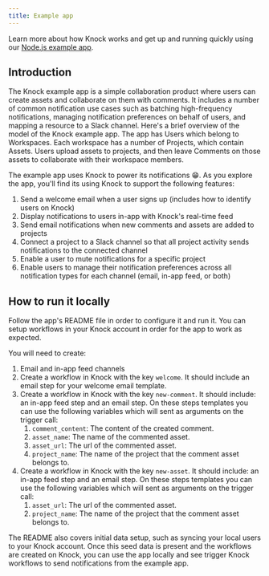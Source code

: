 ```yaml
---
title: Example app
---
```


Learn more about how Knock works and get up and running quickly using our [Node.js example app](https://github.com/knocklabs/knock-node-example-app/).

## Introduction

The Knock example app is a simple collaboration product where users can create assets and collaborate on them with comments. It includes a number of common notification use cases such as batching high-frequency notifications, managing notification preferences on behalf of users, and mapping a resource to a Slack channel.
Here's a brief overview of the model of the Knock example app. The app has Users which belong to Workspaces. Each workspace has a number of Projects, which contain Assets. Users upload assets to projects, and then leave Comments on those assets to collaborate with their workspace members.

The example app uses Knock to power its notifications 😁.
As you explore the app, you'll find its using Knock to support the following features:

1. Send a welcome email when a user signs up (includes how to identify users on Knock)
2. Display notifications to users in-app with Knock's real-time feed
3. Send email notifications when new comments and assets are added to projects
4. Connect a project to a Slack channel so that all project activity sends notifications to the connected channel
5. Enable a user to mute notifications for a specific project
6. Enable users to manage their notification preferences across all notification types for each channel (email, in-app feed, or both)

## How to run it locally

Follow the app's README file in order to configure it and run it.
You can setup workflows in your Knock account in order for the app to work as expected.

You will need to create:

1. Email and in-app feed channels
2. Create a workflow in Knock with the key `welcome`. It should include an email step for your welcome email template.
3. Create a workflow in Knock with the key `new-comment`. It should include: an in-app feed step and an email step. On these steps templates you can use the following variables which will sent as arguments on the trigger call:
    1. `comment_content`: The content of the created comment.
    2. `asset_name`: The name of the commented asset.
    3. `asset_url`: The url of the commented asset.
    4. `project_name`: The name of the project that the comment asset belongs to.
4. Create a workflow in Knock with the key `new-asset`. It should include: an in-app feed step and an email step. On these steps templates you can use the following variables which will sent as arguments on the trigger call:
    1. `asset_url`: The url of the commented asset.
    2. `project_name`: The name of the project that the comment asset belongs to.

The README also covers initial data setup, such as syncing your local users to your Knock account.
Once this seed data is present and the workflows are created on Knock, you can use the app locally and see
trigger Knock workflows to send notifications from the example app.
